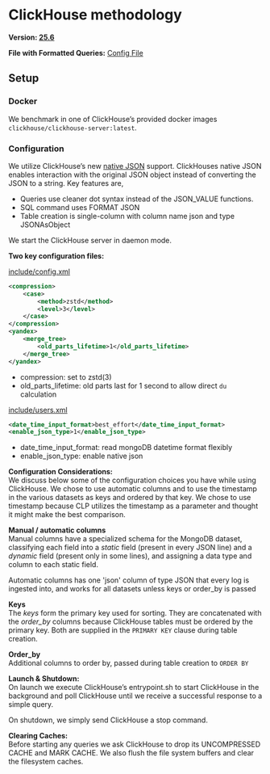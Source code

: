 # ClickHouse methodology

**Version: [25.6](https://hub.docker.com/layers/clickhouse/clickhouse-server/25.6/images/sha256-77ff1f2054e27bec1b4c5eccbf701b63f8409831fea71f162ae2f25872dee1f4)**

**File with Formatted Queries:** [Config File](/assets/clickhouse/config.yaml)

## Setup

### Docker   
We benchmark in one of ClickHouse’s provided docker images `clickhouse/clickhouse-server:latest`.

### Configuration  
We utilize ClickHouse’s new [native JSON](https://clickhouse.com/docs/interfaces/formats/JSON) support. ClickHouses native JSON enables interaction with the original JSON object instead of converting the JSON to a string. Key features are,

* Queries use cleaner dot syntax instead of the JSON\_VALUE functions.  
* SQL command uses FORMAT JSON  
* Table creation is single-column with column name json and type JSONAsObject

We start the ClickHouse server in daemon mode.

**Two key configuration files:**

[include/config.xml](/assets/clickhouse/include/config.xml)

```xml
<compression>  
    <case>  
        <method>zstd</method>    
        <level>3</level>  
    </case>  
</compression> 
<yandex>  
    <merge_tree>  
        <old_parts_lifetime>1</old_parts_lifetime>  
    </merge_tree>  
</yandex>
```
* compression: set to zstd(3)  
* old_parts_lifetime: old parts last for 1 second to allow direct `du` calculation

[include/users.xml](/assets/clickhouse/include/users.xml)

```xml
<date_time_input_format>best_effort</date_time_input_format>  
<enable_json_type>1</enable_json_type>
```
* date_time_input_format: read mongoDB datetime format flexibly  
* enable_json_type: enable native json

**Configuration Considerations:**  
We discuss below some of the configuration choices you have while using ClickHouse. We chose to use automatic columns and to use the timestamp in the various datasets as keys and ordered by that key. We chose to use timestamp because CLP utilizes the timestamp as a parameter and thought it might make the best comparison.

**Manual / automatic columns**  
Manual columns have a specialized schema for the MongoDB dataset, classifying each field into a *static* field (present in every JSON line) and a *dynamic* field (present only in some lines), and assigning a data type and column to each static field.

Automatic columns has one 'json' column of type JSON that every log is ingested into, and works for all datasets unless keys or order_by is passed

**Keys**  
The *keys* form the primary key used for sorting. They are concatenated with the *order_by* columns because ClickHouse tables must be ordered by the primary key. Both are supplied in the `PRIMARY KEY` clause during table creation.

**Order_by**  
Additional columns to order by, passed during table creation to `ORDER BY`

**Launch & Shutdown:**  
On launch we execute ClickHouse’s entrypoint.sh to start ClickHouse in the background and poll ClickHouse until we receive a successful response to a simple query.

On shutdown, we simply send ClickHouse a stop command.

**Clearing Caches:**  
Before starting any queries we ask ClickHouse to drop its UNCOMPRESSED CACHE and MARK CACHE. We also flush the file system buffers and clear the filesystem caches. 
